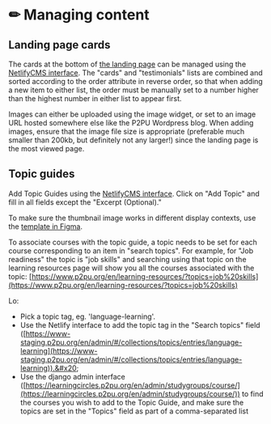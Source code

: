 # ✏ Managing content

## Landing page cards

The cards at the bottom of [the landing page](https://www.p2pu.org/en/) can be managed using the [NetlifyCMS interface](https://www-staging.p2pu.org/en/admin/#/collections/data/entries/landing%20page). The "cards" and "testimonials" lists are combined and sorted according to the order attribute in reverse order, so that when adding a new item to either list, the order must be manually set to a number higher than the highest number in either list to appear first.

Images can either be uploaded using the image widget, or set to an image URL hosted somewhere else like the P2PU Wordpress blog. When adding images, ensure that the image file size is appropriate (preferable much smaller than 200kb, but definitely not any larger!) since the landing page is the most viewed page.&#x20;

## Topic guides

Add Topic Guides using the [NetlifyCMS interface](https://www-staging.p2pu.org/en/admin/#/collections/topics). Click on "Add Topic" and fill in all fields except the "Excerpt (Optional)."

To make sure the thumbnail image works in different display contexts, use the [template in Figma](https://www.figma.com/file/jo8JFHEdgVeu3SobC6t1km/P2PU-Design?node-id=58%3A372).

To associate courses with the topic guide, a topic needs to be set for each course corresponding to an item in "search topics". For example, for "Job readiness" the topic is "job skills" and searching using that topic on the learning resources page will show you all the courses associated with the topic: [https://www.p2pu.org/en/learning-resources/?topics=job%20skills](https://www.p2pu.org/en/learning-resources/?topics=job%20skills)

Lo:

* Pick a topic tag, eg. 'language-learning'.&#x20;
* Use the Netlify interface to add the topic tag in the "Search topics" field ([https://www-staging.p2pu.org/en/admin/#/collections/topics/entries/language-learning](https://www-staging.p2pu.org/en/admin/#/collections/topics/entries/language-learning)).&#x20;
* Use the django admin interface ([https://learningcircles.p2pu.org/en/admin/studygroups/course/](https://learningcircles.p2pu.org/en/admin/studygroups/course/)) to find the courses you wish to add to the Topic Guide, and make sure the topics are set in the "Topics" field as part of a comma-separated list
